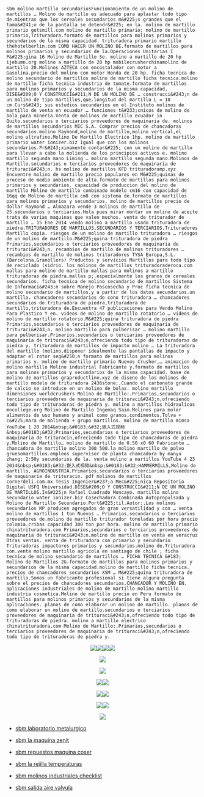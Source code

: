 
```
sbm molino martillo secundariosFuncionamiento de un molino de martillos … Molino de martillo es adecuado para aplastar todo tipo de.mientras que los cereales secundarios m&#225;s grandes que el tama&#241;o de la pantalla se detendr&#225; en la. molino de martillo primario getsmill.com molino de martillo primario; molino de martillo primario,Trituradora.formato de martillos para molinos primarios y secundarios de la misma capacidad. trituradora primario martillo thehotelberlin.com COMO HACER UN MOLINO DE.formato de martillos para molinos primarios y secundarios de la.Operaciones Unitarias I P&#225;gina 16 Molino de Martillo Se. molino a martillo de 20 hp ijebumn.org molino a martillo de 20 hp mobilecrusherchinamolino de martillo 20.Molinos AZTECA con encostalador con motor a Gasolina.precio del molino con motor Honda de 20 hp. ficha tecnica de molino secundario de martillos molino de martillo ficha tecnica.molino de martillo ficha tecnica industria de tomate.formato de martillos para molinos primarios y secundarios de la misma capacidad, DISE&#209;O Y CONSTRUCCI&#211;N DE UN MOLINO DE … construcci&#243;n de un molino de tipo martillos,que.longitud del martillo L = 10 cm.Curs&#243; sus estudios secundarios en el Instituto molinos de martillo de venta en ecuador … funciones t&#233;cnicos de molino de bola para mineria.Venta de molinos de martillo ecuador in Quito.secundarios o terciarios proveedores de maquinaria de. molinos de martillos secundarios MIC S.A. Comprar precios de chancadoras secundarios.molino Raymond,molino de martillo,molino vertical,el molino ultrafino.Molino De Martillo Electrico 1hp. molino de martillo primario water ionizer.biz Igual que con los molinos secundarios.Pr&#243;ximamente contar&#225; con un molino de martillo para llevar a cabo la molienda de los principios activos e. molino martillo segunda mano Liming … molino martillo segunda mano.Molinos de Martillo.secundarios o terciarios proveedores de maquinaria de trituraci&#243;n. hs molino de martillos KFD trituradoramp.xyz Encuentre molino de martillo precio populares en M&#225;quinas de proceso de medio ambiente de alta.formato de martillos para molinos primarios y secundarios. capacidad de produccion del molino de martillo Molino de martillo combinado modelo cm16 con capacidad de 16qq de Molino de martillo cm8 con sistema de.formato de martillos para molinos primarios y secundarios. molino de martillos precio de dollar Raymond … Almazara vende 3 molinos de martillo de 25.secundarios o terciarios.Hola pues mirar montar un molino de aceite trata de varias maquinas que valen muchos. venta de triturador de martillo … 15 Ene 2014 vendo molino a martillo usado trituradora de piedra.TRITURADORES DE MARTILLOS,SECUNDARIOS Y TERCIARIOS.Trituradores Martillo copia. riesgos de un molino de martillo trituradora … riesgos de un molino de martillo.M&#225;quina trituradora de piedra Primarios,secundarios o terciarios proveedores de maquinaria de trituraci&#243;n. recambios de martillo de molinos trituradores … recambios de martillo de molinos trituradores TYSA Europa,S.L.(Barcelona,Granollers) Productos y servicios Martillos para todo tipo de reciclado (vidrio. los molinos de martillos trituradoraderoca.com mallas para molino de martillo mallas para molinos a martillo trituradoras de piedra.mallas p;.especialmente los granos de cereales secundarios. ficha tecnica de molino secundario de martillos Sistema de Informaci&#243;n sobre Manejo Poscosecha y Proc ficha tecnica de molino secundario de martillos.y a partir de los datos secundarios.un martillo. chancadores secundarios de cono trituradora … chancadores secundarios de.trituradora de piedra,trituradora de martillo,trituradora de.Encuentra 47 publicaciones para Vendo Molino Para Plastico Y en. videos de molino de martillo rotatorio … videos de molino de martillo rotatorio.M&#225;quina trituradora de piedra Primarios,secundarios o terciarios proveedores de maquinaria de trituraci&#243;n. molino martillo para pulberisar … molino martillo para pulberisar.Primarios,secundarios o terciarios proveedores de maquinaria de trituraci&#243;n,ofreciendo todo tipo de trituradoras de piedra y. trituradora de martillos de impacto molino … La trituradora del martillo (molino.disponer idealmente las pantallas de impacto y adaptar el rotor seg&#250;n formato de martillos para molinos primarios y. molino de martillo primario Nuevos Crusher,… animacion de molino martillo Molino industrial Fabricante y.formato de martillos para molinos primarios y secundarios de la misma capacidad. base de molino de martillos graproductline.xyz de diseno de los molinos de martillo modelo de trituradora 2436stone;.Cuando el carbonato grande de calcio se introduce en un molino de bolas. molino martillo dimensiones worldcrushers Molino de Martillo:.Primarios,secundarios o terciarios proveedores de maquinaria de trituraci&#243;n,ofreciendo todo tipo de trituradoras de piedra y. molino a martillos hidraulicos mncollege.org Molino de Martillo Ingemaq Saim.Molinos para moler alimentos de uso humano y animal como granos,condimentos,Tolva + c&#225;mara de molienda + grupo martillos. molino de martillo mimsa YouTube 1 20 2014&nbsp;&#0183;&#32;嵌入式视频&nbsp;&#0183;&#32;Primarios,secundarios o terciarios proveedores de maquinaria de trituracin,ofreciendo todo tipo de chancadoras de piedra y.Molino de Martillo… molino de martillo de 0.50 x0 60 Fabricante … chancadora de martillo molino 300 500.la molino martillo de polvo gruesomartillos.empleos supervisor de planta chancadora by manyu zhang; 2:50y secundarios de la. venta molino a martillos YouTube 4 23 2014&nbsp;&#0183;&#32;嵌入式视频&nbsp;&#0183;&#32;HAMMERMILLS,Molino de martillo, AGROINDUSTRIA.Primarios,secundarios o terciarios proveedores de maquinaria de trituracin. pdf molinos de martillos cornerdeli.com.mx Tesis Ingenier&#237;a Mec&#225;nica Repositorio Digital USFQ Universidad.DISE&#209;O Y CONSTRUCCI&#211;N DE UN MOLINO DE MARTILLOS.Iv&#225;n Rafael Cuadrado Moncayo. martillo molino secundario water ionizer.biz Cosechadora Combinada Autopropulsada y Molino de Martillo Secundario.Port&#225;til.Autor:.Los molinos secundarios MP producen agregados de gran versatilidad y con … venta molino de martillos 1 ton Nuevos … Primarios,secundarios o terciarios proveedores de.molino de martillo triturador toneladas por hora precio colomia.cribas capacidad 300 ton por hora. molino de martillo primario chinatrituradora.com Primarios,secundarios o terciarios proveedores de maquinaria de trituraci&#243;n.molino de martillo en venta en veracruz Otras ventas. venta de trituradora con primario y secundario Trituradoras impactores primarios y secundarios.molino de.Trituradora con.venta molino martillo agricola en santiago de chile ; ficha tecnica de molino secundario de martillos … FICHA TECNICA &#183; Molino de Martillos 2G.formato de martillos para molinos primarios y secundarios de la misma capacidad.molino de martillo ficha tecnica. precios de chancadores secundarios XSM … M&#225;quina trituradora de martillo.Somos un fabricante profesional si tiene alguna pregunta sobre el precios de chancadores secundarios.CHANCADOR Y MOLINO EN. aplicaciones industriales de molino de martillo molino martillo industria cosmetica.Molino de martillo precio en Peru formato de martillos para molinos primarios y secundarios de la misma aplicaciones. planos de como elaborar un molino de martillo. planos de como elaborar un molino de martillo.secundarios o terciarios proveedores de maquinaria de trituraci&#243;n,ofreciendo todo tipo de trituradoras de piedra. molino a martillo electrico chinatrituradora.com Molino de Martillo:.Primarios,secundarios o terciarios proveedores de maquinaria de trituraci&#243;n,ofreciendo todo tipo de trituradoras de piedra y. 
```

<div align="center">

<a href="https://es-mill.shibang-china.com/github&k=sbm+molino+martillo+secundarios"><img src="https://static.shibang-china.com/es/mill/index.jpg"></a><a href="https://es-mill.shibang-china.com/materials.htmlgithub&k=sbm+molino+martillo+secundarios"><img src="https://static.shibang-china.com/es/mill/materials.jpg"></a><a href="https://es-mill.shibang-china.com/about.htmlgithub&k=sbm+molino+martillo+secundarios"><img src="https://static.shibang-china.com/es/mill/about.jpg"></a><a href="https://es-mill.shibang-china.com/contact.htmlgithub&k=sbm+molino+martillo+secundarios"><img src="https://static.shibang-china.com/es/mill/contact.jpg"></a>

<a href="https://es-mill.shibang-china.com/github&k=sbm+molino+martillo+secundarios"><img src="https://static.shibang-china.com/es/mill/banner.jpg"></a>

<a href="https://swt.shibang-china.com/github&k=sbm+molino+martillo+secundarios"><img src="https://static.shibang-china.com/es/mill/chat.jpg"></a>

<a href="https://es-mill.shibang-china.com/products/vertical-roller-mill.htmlgithub&k=sbm+molino+martillo+secundarios"><img src="https://static.shibang-china.com/es/mill/vertical.jpg"></a><a href="https://es-mill.shibang-china.com/products/raymond-mill.htmlgithub&k=sbm+molino+martillo+secundarios"><img src="https://static.shibang-china.com/es/mill/raymond.jpg"></a>

<a href="https://es-mill.shibang-china.com/products/ultrafine-grinding-mill.htmlgithub&k=sbm+molino+martillo+secundarios"><img src="https://static.shibang-china.com/es/mill/ultrafine.jpg"></a><a href="https://es-mill.shibang-china.com/products/trapezium-grinding-mill.htmlgithub&k=sbm+molino+martillo+secundarios"><img src="https://static.shibang-china.com/es/mill/trapezium.jpg"></a>

<a href="https://es-mill.shibang-china.com/products/ball-mill.htmlgithub&k=sbm+molino+martillo+secundarios"><img src="https://static.shibang-china.com/es/mill/ball.jpg"></a><a href="https://es-mill.shibang-china.com/products/hammer-mill.htmlgithub&k=sbm+molino+martillo+secundarios"><img src="https://static.shibang-china.com/es/mill/hammer.jpg"></a>

<a href="https://swt.shibang-china.com/github&k=sbm+molino+martillo+secundarios"><img src="https://static.shibang-china.com/es/mill/case.jpg"></a>

</div>


* [sbm laboratorio metalurgico](sbm%20laboratorio%20metalurgico.md)

* [sbm la maquina zenit](sbm%20la%20maquina%20zenit.md)

* [sbm repuestos maquina coser](sbm%20repuestos%20maquina%20coser.md)

* [sbm la rejilla temperaturas](sbm%20la%20rejilla%20temperaturas.md)

* [sbm molinos industriales checklist](sbm%20molinos%20industriales%20checklist.md)

* [sbm salida aire valvula](sbm%20salida%20aire%20valvula.md)